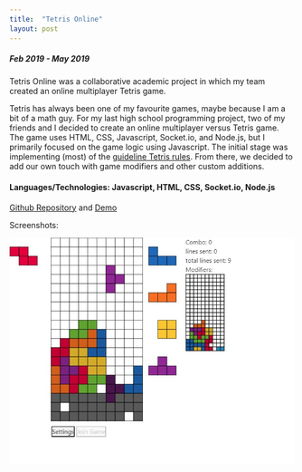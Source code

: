 ```yaml
---
title:  "Tetris Online"
layout: post
---
```


##### Feb 2019 - May 2019

Tetris Online was a collaborative academic project in which my team created an online multiplayer Tetris game.

Tetris has always been one of my favourite games, maybe because I am a bit of a math guy. For my last high school programming project, two of my friends and I decided to create an online multiplayer versus Tetris game. The game uses HTML, CSS, Javascript, Socket.io, and Node.js, but I primarily focused on the game logic using Javascript. The initial stage was implementing (most) of the [guideline Tetris rules](https://harddrop.com/wiki/Tetris_Guideline). From there, we decided to add our own touch with game modifiers and other custom additions. 


#### Languages/Technologies: Javascript, HTML, CSS, Socket.io, Node.js

[Github Repository](https://github.com/StuffByLiang/tetris-online) and [Demo](https://tetris.stuffbyliang.com/)

Screenshots:

![screenshot](/assets/tetris.jpg)


